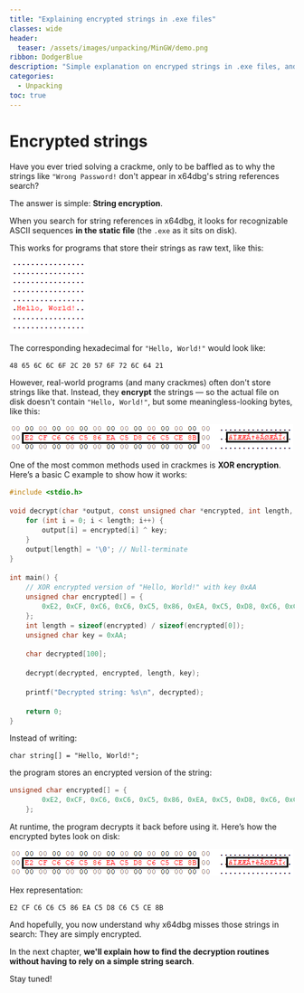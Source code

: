 ```yaml
---
title: "Explaining encrypted strings in .exe files"
classes: wide
header:
  teaser: /assets/images/unpacking/MinGW/demo.png
ribbon: DodgerBlue
description: "Simple explanation on encryped strings in .exe files, and how to get around them when solving crackmes"
categories:
  - Unpacking
toc: true
---
```


# Encrypted strings


Have you ever tried solving a crackme, only to be baffled as to why the strings like `"Wrong Password!` don't appear in x64dbg's string references search?

The answer is simple: **String encryption**.

When you search for string references in x64dbg, it looks for recognizable ASCII sequences **in the static file** (the `.exe` as it sits on disk).

This works for programs that store their strings as raw text, like this:

![ASCII representation on disk](/assets/images/unpacking/encryptedstrings/demo.png)

The corresponding hexadecimal for `"Hello, World!"` would look like:
```
48 65 6C 6C 6F 2C 20 57 6F 72 6C 64 21
```

However, real-world programs (and many crackmes) often don't store strings like that. Instead, they **encrypt** the strings — so the actual file on disk doesn't contain `"Hello, World!"`, but some meaningless-looking bytes, like this:

![Encrypted representation on disk](/assets/images/unpacking/encryptedstrings/demo1.png)

One of the most common methods used in crackmes is **XOR encryption**.  
Here’s a basic C example to show how it works:

```c
#include <stdio.h>

void decrypt(char *output, const unsigned char *encrypted, int length, unsigned char key) {
    for (int i = 0; i < length; i++) {
        output[i] = encrypted[i] ^ key;
    }
    output[length] = '\0'; // Null-terminate
}

int main() {
    // XOR encrypted version of "Hello, World!" with key 0xAA
    unsigned char encrypted[] = {
        0xE2, 0xCF, 0xC6, 0xC6, 0xC5, 0x86, 0xEA, 0xC5, 0xD8, 0xC6, 0xC5, 0xCE, 0x8B
    };
    int length = sizeof(encrypted) / sizeof(encrypted[0]);
    unsigned char key = 0xAA;

    char decrypted[100];

    decrypt(decrypted, encrypted, length, key);

    printf("Decrypted string: %s\n", decrypted);

    return 0;
}
```

Instead of writing:
```
char string[] = "Hello, World!";
```
the program stores an encrypted version of the string:
```c
unsigned char encrypted[] = {
        0xE2, 0xCF, 0xC6, 0xC6, 0xC5, 0x86, 0xEA, 0xC5, 0xD8, 0xC6, 0xC5, 0xCE, 0x8B
    };
```
At runtime, the program decrypts it back before using it.
Here’s how the encrypted bytes look on disk:


![Encrypted representation on disk](/assets/images/unpacking/encryptedstrings/demo1.png)

Hex representation:
```
E2 CF C6 C6 C5 86 EA C5 D8 C6 C5 CE 8B
```

And hopefully, you now understand why x64dbg misses those strings in search: They are simply encrypted.

In the next chapter, **we'll explain how to find the decryption routines without having to rely on a simple string search**.

Stay tuned!

